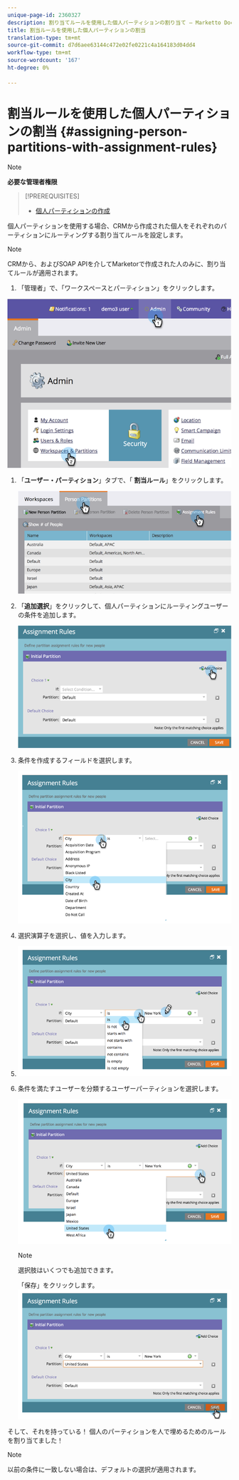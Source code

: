 ```yaml
---
unique-page-id: 2360327
description: 割り当てルールを使用した個人パーティションの割り当て — Marketto Docs — 製品ドキュメント
title: 割当ルールを使用した個人パーティションの割当
translation-type: tm+mt
source-git-commit: d7d6aee63144c472e02fe0221c4a164183d04dd4
workflow-type: tm+mt
source-wordcount: '167'
ht-degree: 0%

---
```



# 割当ルールを使用した個人パーティションの割当 {#assigning-person-partitions-with-assignment-rules}

>[!NOTE]
>
>**必要な管理者権限**

>[!PREREQUISITES]
>
>* [個人パーティションの作成](create-a-person-partition.md)

>



個人パーティションを使用する場合、CRMから作成された個人をそれぞれのパーティションにルーティングする割り当てルールを設定します。

>[!NOTE]
>
>CRMから、およびSOAP APIを介してMarketorで作成された人のみに、割り当てルールが適用されます。

1. 「管理者」で、「ワークスペースとパーティション」をクリックします。

![](assets/image2014-9-17-10-3a32-3a55.png)

1. 「**ユーザー・パーティション**」タブで、「 **割当ルール**」をクリックします。

   ![](assets/two-6.png)

1. 「**追加選択**」をクリックして、個人パーティションにルーティングユーザーの条件を追加します。

   ![](assets/three-6.png)

1. 条件を作成するフィールドを選択します。

   ![](assets/four-5.png)

1. 選択演算子を選択し、値を入力します。
1. ![](assets/five-1.png)

1. 条件を満たすユーザーを分類するユーザーパーティションを選択します。

   ![](assets/six-1.png)

   >[!NOTE]
   >
   >
   >選択肢はいくつでも追加できます。

   「保存」をクリックします。
   ![](assets/seven.png)

そして、それを持っている！ 個人のパーティションを人で埋めるためのルールを割り当てました！

>[!NOTE]
>
>以前の条件に一致しない場合は、デフォルトの選択が適用されます。

